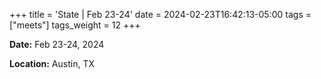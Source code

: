 +++
title = 'State | Feb 23-24'
date = 2024-02-23T16:42:13-05:00
tags = ["meets"]
tags_weight = 12
+++

**Date:** Feb 23-24, 2024        

**Location:** Austin, TX    